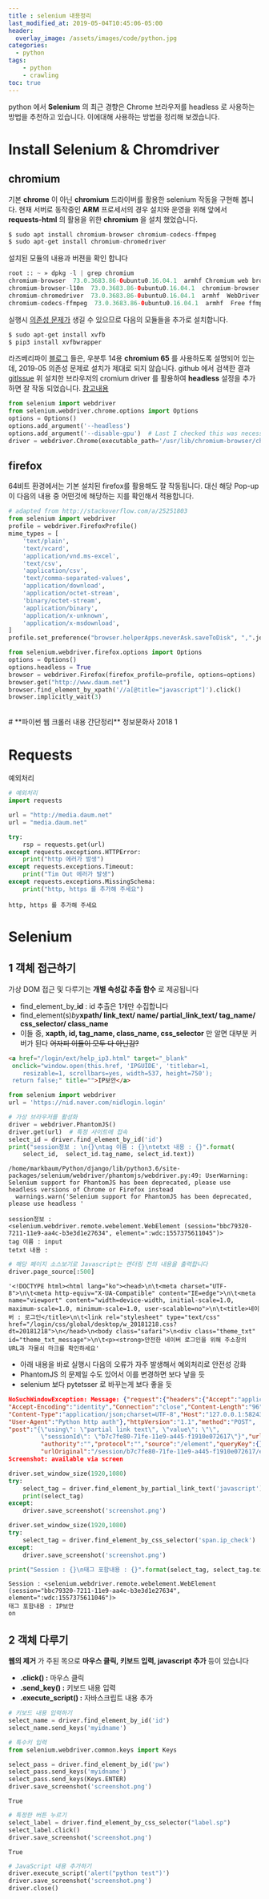 ```yaml
---
title : selenium 내용정리
last_modified_at: 2019-05-04T10:45:06-05:00
header:
  overlay_image: /assets/images/code/python.jpg
categories:
  - python
tags: 
    - python
    - crawling
toc: true 
---
```


python 에서 **Selenium** 의 최근 경향은 Chrome 브라우저를 headless 로 사용하는 방법을 추천하고 있습니다. 이에대해 사용하는 방법을 정리해 보겠습니다.

# Install Selenium & Chromdriver

## chromium

기본 **chrome** 이 아닌 **chromium** 드라이버를 활용한 selenium 작동을 구현해 봅니다. 현재 서버로 동작중인 **ARM** 프로세서의 경우 설치와 운영을 위해 앞에서 **requests-html** 의 활용을 위한 **chromium** 을 설치 했었습니다.

```php
$ sudo apt install chromium-browser chromium-codecs-ffmpeg
$ sudo apt-get install chromium-chromedriver
```

설치된 모듈의 내용과 버젼을 확인 합니다

```php
root :: ~ » dpkg -l | grep chromium  
chromium-browser  73.0.3683.86-0ubuntu0.16.04.1  armhf Chromium web browser
chromium-browser-l10n  73.0.3683.86-0ubuntu0.16.04.1  chromium-browser language packages
chromium-chromedriver  73.0.3683.86-0ubuntu0.16.04.1  armhf  WebDriver driver
chromium-codecs-ffmpeg  73.0.3683.86-0ubuntu0.16.04.1  armhf  Free ffmpeg codecs
```

실행시 [의존성 문제가](https://cinnamonapple.tistory.com/18) 생길 수 있으므로 다음의 모듈들을 추가로 설치합니다.

```php
$ sudo apt-get install xvfb
$ pip3 install xvfbwrapper
```

라즈베리파이 [블로그](https://notejb.blogspot.com/2019/01/blog-post_2.html) 들은,  우분투 14용  **chromium 65** 를 사용하도록 설명되어 있는데, 2019-05 의존성 문제로 설치가 제대로 되지 않습니다. github 에서 검색한 결과 [gitIssue](https://github.com/heroku/heroku-buildpack-google-chrome/issues/46) 위 설치한 브라우저의 cromium driver 를 활용하여 **headless** 설정을 추가하면 잘 작동 되었습니다. [참고내용](https://github.com/timgrossmann/InstaPy/issues/4033)

```python
from selenium import webdriver
from selenium.webdriver.chrome.options import Options
options = Options()
options.add_argument('--headless')
options.add_argument('--disable-gpu')  # Last I checked this was necessary.
driver = webdriver.Chrome(executable_path='/usr/lib/chromium-browser/chromedriver', options=options)
```

## firefox

64비트 환경에서는 기본 설치된 firefox를 활용해도 잘 작동됩니다. 대신 해당 Pop-up 이 다음의 내용 중 어떤것에 해당하는 지를 확인해서 적용합니다.

```python
# adapted from http://stackoverflow.com/a/25251803
from selenium import webdriver
profile = webdriver.FirefoxProfile()
mime_types = [
    'text/plain',
    'text/vcard',
    'application/vnd.ms-excel', 
    'text/csv', 
    'application/csv', 
    'text/comma-separated-values', 
    'application/download', 
    'application/octet-stream', 
    'binary/octet-stream', 
    'application/binary', 
    'application/x-unknown',
    'application/x-msdownload',
]
profile.set_preference("browser.helperApps.neverAsk.saveToDisk", ",".join(mime_types))

from selenium.webdriver.firefox.options import Options
options = Options()
options.headless = True
browser = webdriver.Firefox(firefox_profile=profile, options=options)
browser.get("http://www.daum.net")
browser.find_element_by_xpath('//a[@title="javascript"]').click()
browser.implicitly_wait(3)
```


<br/>
# **파이썬 웹 크롤러 내용 간단정리**
정보문화사 2018 1

# **Requests**
예외처리

```python
# 예외처리
import requests

url = "http://media.daum.net"
url = "media.daum.net"

try:
    rsp = requests.get(url)
except requests.exceptions.HTTPError:
    print("http 에러가 발생")
except requests.exceptions.Timeout:
    print("Tim Out 에러가 발생")
except requests.exceptions.MissingSchema:
    print("http, https 를 추가해 주세요")
```

    http, https 를 추가해 주세요


# **Selenium**
## **1 객체 접근하기**
가상 DOM 접근 및 다루기는 **개별 속성값 추출 함수** 로 제공됩니다
- find_element_by_**id** : id 추출은 1개만 수집합니다
- find_element(s)_by_**xpath/ link_text/ name/ partial_link_text/ tag_name/ css_selector/ class_name**
- 이들 중, **xapth, id, tag_name, class_name, css_selector** 만 알면 대부분 커버가 된다 <strike>어자피 이들이 모두 다 아닌감?</strike>

```html
<a href="/login/ext/help_ip3.html" target="_blank" 
 onclick="window.open(this.href, 'IPGUIDE', 'titlebar=1, 
    resizable=1, scrollbars=yes, width=537, height=750'); 
 return false;" title="">IP보안</a>
```

```python
from selenium import webdriver
url = 'https://nid.naver.com/nidlogin.login'

# 가상 브라우저를 활성화
driver = webdriver.PhantomJS()
driver.get(url)  # 특정 사이트에 접속
select_id = driver.find_element_by_id('id')
print("session정보 : \n{}\ntag 이름 : {}\ntetxt 내용 : {}".format(
    select_id,  select_id.tag_name, select_id.text))
```

    /home/markbaum/Python/django/lib/python3.6/site-packages/selenium/webdriver/phantomjs/webdriver.py:49: UserWarning: Selenium support for PhantomJS has been deprecated, please use headless versions of Chrome or Firefox instead
      warnings.warn('Selenium support for PhantomJS has been deprecated, please use headless '

    session정보 : 
    <selenium.webdriver.remote.webelement.WebElement (session="bbc79320-7211-11e9-aa4c-b3e3d1e27634", element=":wdc:1557375611045")>
    tag 이름 : input
    tetxt 내용 : 

```python
# 해당 페이지 소스보기로 Javascript는 랜더링 전의 내용을 출력합니다
driver.page_source[:500]
```
    '<!DOCTYPE html><html lang="ko"><head>\n\t<meta charset="UTF-8">\n\t<meta http-equiv="X-UA-Compatible" content="IE=edge">\n\t<meta name="viewport" content="width=device-width, initial-scale=1.0, maximum-scale=1.0, minimum-scale=1.0, user-scalable=no">\n\t<title>네이버 : 로그인</title>\n\t<link rel="stylesheet" type="text/css" href="/login/css/global/desktop/w_20181218.css?dt=20181218">\n</head>\n<body class="safari">\n<div class="theme_txt" id="theme_txt_message">\n\t<p><strong>안전한 네이버 로그인을 위해 주소창의 URL과 자물쇠 마크를 확인하세요'

- 아래 내용을 바로 실행시 다음의 오류가 자주 발생해서 예외처리로 안전성 강화
- PhantomJS 의 문제일 수도 있어서 이를 변경하면 보다 낳을 듯
- selenium 보다 pytetsser 로 바꾸는게 보다 좋을 듯

```json
NoSuchWindowException: Message: {"request":{"headers":{"Accept":"application/json",
"Accept-Encoding":"identity","Connection":"close","Content-Length":"96",
"Content-Type":"application/json;charset=UTF-8","Host":"127.0.0.1:58243",
"User-Agent":"Python http auth"},"httpVersion":"1.1","method":"POST",
"post":"{\"using\": \"partial link text\", \"value\": \"\",
         \"sessionId\": \"b7c7fe80-71fe-11e9-a445-f1910e072617\"}","url":"/element","urlParsed":{"anchor":"","query":"","file":"element","directory":"/",          "path":"/element","relative":"/element","port":"","host":"","password":"","user":"","userInfo":"",
         "authority":"","protocol":"","source":"/element","queryKey":{},"chunks":["element"]},
         "urlOriginal":"/session/b7c7fe80-71fe-11e9-a445-f1910e072617/element"}}
Screenshot: available via screen
```

```python
driver.set_window_size(1920,1080)
try:
    select_tag = driver.find_element_by_partial_link_text('javascript')
    print(select_tag)
except:
    driver.save_screenshot('screenshot.png')
```

```python
driver.set_window_size(1920,1080)
try:
    select_tag = driver.find_element_by_css_selector('span.ip_check')
except:
    driver.save_screenshot('screenshot.png')

print("Session : {}\n태그 포함내용 : {}".format(select_tag, select_tag.text))
```

    Session : <selenium.webdriver.remote.webelement.WebElement (session="bbc79320-7211-11e9-aa4c-b3e3d1e27634", element=":wdc:1557375611046")>
    태그 포함내용 : IP보안
    on

## **2 객체 다루기**
**웹의 제거** 가 주된 목으로 **마우스 클릭, 키보드 입력, javascript 추가** 등이 있습니다
- **.click() :** 마우스 클릭
- **.send_key() :** 키보드 내용 입력
- **.execute_script() :** 자바스크립트 내용 추가

```python
# 키보드 내용 입력하기
select_name = driver.find_element_by_id('id')
select_name.send_keys('myidname')
```

```python
# 특수키 입력
from selenium.webdriver.common.keys import Keys

select_pass = driver.find_element_by_id('pw')
select_pass.send_keys('myidname')
select_pass.send_keys(Keys.ENTER)
driver.save_screenshot('screenshot.png')
```

    True

```python
# 특정한 버튼 누르기
select_label = driver.find_element_by_css_selector("label.sp")
select_label.click()
driver.save_screenshot('screenshot.png')
```

    True

```python
# JavaScript 내용 추가하기
driver.execute_script('alert("python test")')
driver.save_screenshot('screenshot.png')
driver.close()
```

